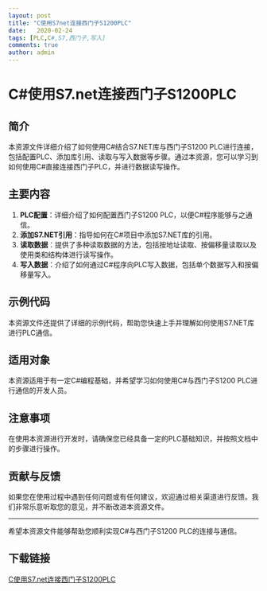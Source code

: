 ```yaml
---
layout: post
title: "C使用S7net连接西门子S1200PLC"
date:   2020-02-24
tags: [PLC,C#,S7,西门子,写入]
comments: true
author: admin
---
```

# C#使用S7.net连接西门子S1200PLC

## 简介
本资源文件详细介绍了如何使用C#结合S7.NET库与西门子S1200 PLC进行连接，包括配置PLC、添加库引用、读取与写入数据等步骤。通过本资源，您可以学习到如何使用C#直接连接西门子PLC，并进行数据读写操作。

## 主要内容
1. **PLC配置**：详细介绍了如何配置西门子S1200 PLC，以便C#程序能够与之通信。
2. **添加S7.NET引用**：指导如何在C#项目中添加S7.NET库的引用。
3. **读取数据**：提供了多种读取数据的方法，包括按地址读取、按偏移量读取以及使用类和结构体进行读写操作。
4. **写入数据**：介绍了如何通过C#程序向PLC写入数据，包括单个数据写入和按偏移量写入。

## 示例代码
本资源文件还提供了详细的示例代码，帮助您快速上手并理解如何使用S7.NET库进行PLC通信。

## 适用对象
本资源适用于有一定C#编程基础，并希望学习如何使用C#与西门子S1200 PLC进行通信的开发人员。

## 注意事项
在使用本资源进行开发时，请确保您已经具备一定的PLC基础知识，并按照文档中的步骤进行操作。

## 贡献与反馈
如果您在使用过程中遇到任何问题或有任何建议，欢迎通过相关渠道进行反馈。我们非常乐意听取您的意见，并不断改进本资源文件。

---

希望本资源文件能够帮助您顺利实现C#与西门子S1200 PLC的连接与通信。

## 下载链接

[C使用S7.net连接西门子S1200PLC](https://pan.quark.cn/s/b90bffcf9878)